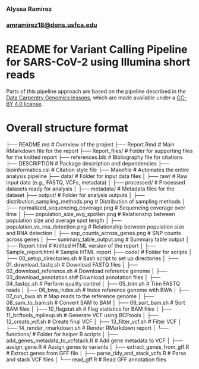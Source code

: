### Alyssa Ramirez
### amramirez18@dons.usfca.edu
# README for Variant Calling Pipeline for SARS-CoV-2 using Illumina short reads
Parts of this pipeline approach are based on the pipeline described in the [Data Carpentry Genomics lessons](https://datacarpentry.org/genomics-workshop/), which are made available under a [CC-BY 4.0 license](https://creativecommons.org/licenses/by/4.0/).

# Overall structure format
├── README.md                    # Overview of the project
├── Report.Rmd                   # Main RMarkdown file for the report
├── Report_files/                # Folder for supporting files for the knitted report
├── references.bib               # Bibliography file for citations
├── DESCRIPTION                  # Package description and dependencies
├── bioinformatics.csl           # Citation style file
├── Makefile                     # Automates the entire analysis pipeline
├── data/                        # Folder for input data files
│   ├── raw/                     # Raw input data (e.g., FASTQ, VCFs, metadata)
│   ├── processed/               # Processed datasets ready for analysis
│   ├── metadata/                # Metadata files for the dataset
├── output/                      # Folder for analysis outputs
│   ├── distribution_sampling_methods.png   # Distribution of sampling methods
│   ├── normalized_sequencing_coverage.png # Sequencing coverage over time
│   ├── population_size_avg_spotlen.png    # Relationship between population size and average spot length
│   ├── population_vs_rna_detection.png    # Relationship between population size and RNA detection
│   ├── snp_counts_across_genes.png        # SNP counts across genes
│   ├── summary_table_output.png           # Summary table output
│   ├── Report.html                        # Knitted HTML version of the report
│   ├── Sample_report.html                 # Sample HTML report
├── code/                        # Folder for scripts
│   ├── 00_setup_directories.sh  # Bash script to set up directories
│   ├── 01_download_fastq.sh     # Download FASTQ files
│   ├── 02_download_reference.sh # Download reference genome
│   ├── 03_download_annotation.sh# Download annotation files
│   ├── 04_fastqc.sh             # Perform quality control
│   ├── 05_trim.sh               # Trim FASTQ reads
│   ├── 06_bwa_index.sh          # Index reference genome with BWA
│   ├── 07_run_bwa.sh            # Map reads to the reference genome
│   ├── 08_sam_to_bam.sh         # Convert SAM to BAM
│   ├── 09_sort_bam.sh           # Sort BAM files
│   ├── 10_flagstat.sh           # Flag statistics for BAM files
│   ├── 11_bcftools_mpileup.sh   # Generate VCF using BCFtools
│   ├── 12_create_vcf.sh         # Create final VCF
│   ├── 13_filter_vcf.sh         # Filter VCF
│   ├── 14_render_rmarkdown.sh   # Render RMarkdown report
│   └── functions/               # Folder for helper R scripts
│       ├── add_genes_metadata_to_vcfstack.R  # Add gene metadata to VCF
│       ├── assign_gene.R                      # Assign genes to variants
│       ├── extract_genes_from_gff.R           # Extract genes from GFF file
│       ├── parse_tidy_and_stack_vcfs.R        # Parse and stack VCF files
│       └── read_gff.R                         # Read GFF annotation files

